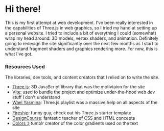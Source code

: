 # Hi there!

This is my first attempt at web development. I’ve been really interested in the capabilities of Three.js in web graphics, so I tried my hand at setting up a personal website. I tried to include a bit of everything I could (somewhat) wrap my head around: 3D models, vertex shaders, and animation. Definitely going to redesign the site significantly over the next few months as I start to understand fragment shaders and graphics rendering more.
For now, this is what I've got.

### Resources Used

The libraries, dev tools, and content creators that I relied on to write the site. 

* [Three.js](https://github.com/mrdoob/three.js/): 3D JavaScript library that was the motivtaion for the site 
* [Vite](https://vitejs.dev/): used to bundle the project and optimize under-the-hood web dev stuff I don't understand
* [Wael Yasmina](https://www.youtube.com/watch?v=xJAfLdUgdc4&list=PLjcjAqAnHd1EIxV4FSZIiJZvsdrBc1Xho&index=1): Three.js playlist was a massive help on all aspects of the site
* [Fireship](https://www.youtube.com/@Fireship): funny guy, check out his Three.js starter template 
* [DesignCourse](https://www.youtube.com/@DesignCourse): fantastic teacher of CSS and HTML concepts
* [Colors :)](https://64.media.tumblr.com/5d7ab997c9daa879a320f9ef21e895b7/tumblr_ooeddrvOJE1uzwgsuo1_400.gif) tumblr creator of the color gradients used on the text